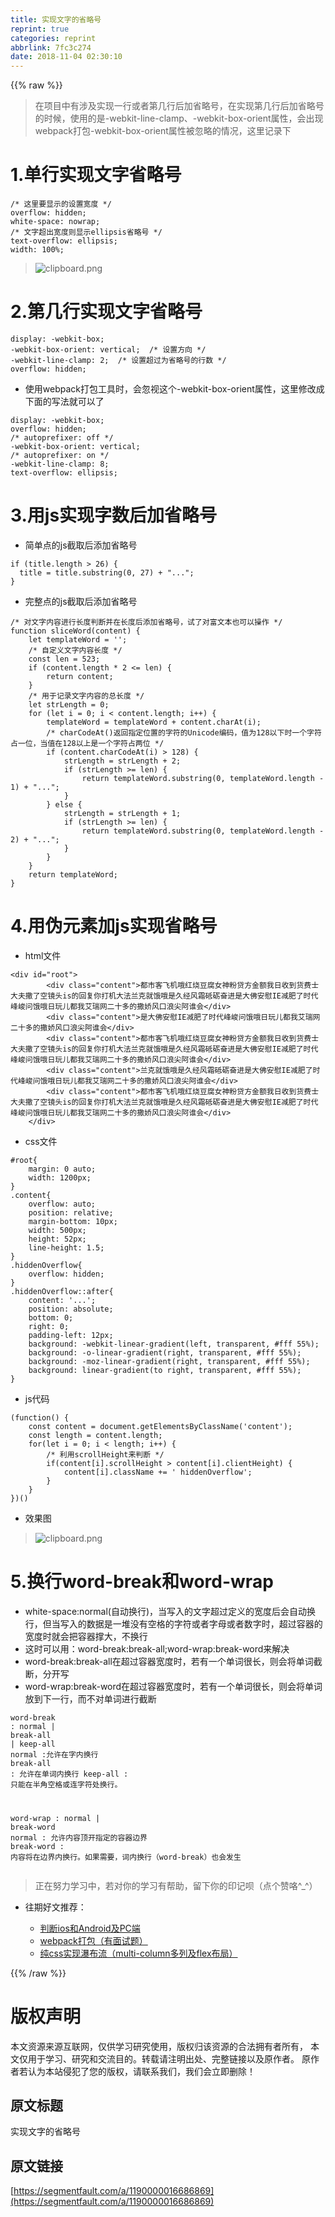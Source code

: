 ```yaml
---
title: 实现文字的省略号
reprint: true
categories: reprint
abbrlink: 7fc3c274
date: 2018-11-04 02:30:10
---
```


{{% raw %}}
<blockquote>&#x5728;&#x9879;&#x76EE;&#x4E2D;&#x6709;&#x6D89;&#x53CA;&#x5B9E;&#x73B0;&#x4E00;&#x884C;&#x6216;&#x8005;&#x7B2C;&#x51E0;&#x884C;&#x540E;&#x52A0;&#x7701;&#x7565;&#x53F7;&#xFF0C;&#x5728;&#x5B9E;&#x73B0;&#x7B2C;&#x51E0;&#x884C;&#x540E;&#x52A0;&#x7701;&#x7565;&#x53F7;&#x7684;&#x65F6;&#x5019;&#xFF0C;&#x4F7F;&#x7528;&#x7684;&#x662F;-webkit-line-clamp&#x3001;-webkit-box-orient&#x5C5E;&#x6027;&#xFF0C;&#x4F1A;&#x51FA;&#x73B0;webpack&#x6253;&#x5305;-webkit-box-orient&#x5C5E;&#x6027;&#x88AB;&#x5FFD;&#x7565;&#x7684;&#x60C5;&#x51B5;&#xFF0C;&#x8FD9;&#x91CC;&#x8BB0;&#x5F55;&#x4E0B;</blockquote><h1 id="articleHeader0">1.&#x5355;&#x884C;&#x5B9E;&#x73B0;&#x6587;&#x5B57;&#x7701;&#x7565;&#x53F7;</h1><div class="widget-codetool" style="display:none"><div class="widget-codetool--inner"><span class="selectCode code-tool" data-toggle="tooltip" data-placement="top" title="" data-original-title="&#x5168;&#x9009;"></span> <span type="button" class="copyCode code-tool" data-toggle="tooltip" data-placement="top" data-clipboard-text="/* &#x8FD9;&#x91CC;&#x8981;&#x663E;&#x793A;&#x7684;&#x8BBE;&#x7F6E;&#x5BBD;&#x5EA6; */
overflow: hidden;
white-space: nowrap;
/* &#x6587;&#x5B57;&#x8D85;&#x51FA;&#x5BBD;&#x5EA6;&#x5219;&#x663E;&#x793A;ellipsis&#x7701;&#x7565;&#x53F7; */
text-overflow: ellipsis;
width: 100%;" title="" data-original-title="&#x590D;&#x5236;"></span> <span type="button" class="saveToNote code-tool" data-toggle="tooltip" data-placement="top" title="" data-original-title="&#x653E;&#x8FDB;&#x7B14;&#x8BB0;"></span></div></div><pre class="hljs scss"><code><span class="hljs-comment">/* &#x8FD9;&#x91CC;&#x8981;&#x663E;&#x793A;&#x7684;&#x8BBE;&#x7F6E;&#x5BBD;&#x5EA6; */</span>
<span class="hljs-attribute">overflow</span>: hidden;
<span class="hljs-attribute">white-space</span>: nowrap;
<span class="hljs-comment">/* &#x6587;&#x5B57;&#x8D85;&#x51FA;&#x5BBD;&#x5EA6;&#x5219;&#x663E;&#x793A;ellipsis&#x7701;&#x7565;&#x53F7; */</span>
<span class="hljs-attribute">text-overflow</span>: ellipsis;
<span class="hljs-attribute">width</span>: <span class="hljs-number">100%</span>;</code></pre><blockquote><span class="img-wrap"><img data-src="/img/bVbia04?w=197&amp;h=38" src="https://static.alili.tech/img/bVbia04?w=197&amp;h=38" alt="clipboard.png" title="clipboard.png" style="cursor:pointer;display:inline"></span></blockquote><h1 id="articleHeader1">2.&#x7B2C;&#x51E0;&#x884C;&#x5B9E;&#x73B0;&#x6587;&#x5B57;&#x7701;&#x7565;&#x53F7;</h1><div class="widget-codetool" style="display:none"><div class="widget-codetool--inner"><span class="selectCode code-tool" data-toggle="tooltip" data-placement="top" title="" data-original-title="&#x5168;&#x9009;"></span> <span type="button" class="copyCode code-tool" data-toggle="tooltip" data-placement="top" data-clipboard-text="display: -webkit-box;
-webkit-box-orient: vertical;  /* &#x8BBE;&#x7F6E;&#x65B9;&#x5411; */
-webkit-line-clamp: 2;  /* &#x8BBE;&#x7F6E;&#x8D85;&#x8FC7;&#x4E3A;&#x7701;&#x7565;&#x53F7;&#x7684;&#x884C;&#x6570; */
overflow: hidden;" title="" data-original-title="&#x590D;&#x5236;"></span> <span type="button" class="saveToNote code-tool" data-toggle="tooltip" data-placement="top" title="" data-original-title="&#x653E;&#x8FDB;&#x7B14;&#x8BB0;"></span></div></div><pre class="hljs scss"><code><span class="hljs-attribute">display</span>: -webkit-box;
-webkit-box-orient: vertical;  <span class="hljs-comment">/* &#x8BBE;&#x7F6E;&#x65B9;&#x5411; */</span>
-webkit-line-clamp: <span class="hljs-number">2</span>;  <span class="hljs-comment">/* &#x8BBE;&#x7F6E;&#x8D85;&#x8FC7;&#x4E3A;&#x7701;&#x7565;&#x53F7;&#x7684;&#x884C;&#x6570; */</span>
<span class="hljs-attribute">overflow</span>: hidden;</code></pre><ul><li>&#x4F7F;&#x7528;webpack&#x6253;&#x5305;&#x5DE5;&#x5177;&#x65F6;&#xFF0C;&#x4F1A;&#x5FFD;&#x89C6;&#x8FD9;&#x4E2A;-webkit-box-orient&#x5C5E;&#x6027;&#xFF0C;&#x8FD9;&#x91CC;&#x4FEE;&#x6539;&#x6210;&#x4E0B;&#x9762;&#x7684;&#x5199;&#x6CD5;&#x5C31;&#x53EF;&#x4EE5;&#x4E86;</li></ul><div class="widget-codetool" style="display:none"><div class="widget-codetool--inner"><span class="selectCode code-tool" data-toggle="tooltip" data-placement="top" title="" data-original-title="&#x5168;&#x9009;"></span> <span type="button" class="copyCode code-tool" data-toggle="tooltip" data-placement="top" data-clipboard-text="display: -webkit-box; 
overflow: hidden;
/* autoprefixer: off */
-webkit-box-orient: vertical;
/* autoprefixer: on */
-webkit-line-clamp: 8;
text-overflow: ellipsis;" title="" data-original-title="&#x590D;&#x5236;"></span> <span type="button" class="saveToNote code-tool" data-toggle="tooltip" data-placement="top" title="" data-original-title="&#x653E;&#x8FDB;&#x7B14;&#x8BB0;"></span></div></div><pre class="hljs scss"><code><span class="hljs-attribute">display</span>: -webkit-box; 
<span class="hljs-attribute">overflow</span>: hidden;
<span class="hljs-comment">/* autoprefixer: off */</span>
-webkit-box-orient: vertical;
<span class="hljs-comment">/* autoprefixer: on */</span>
-webkit-line-clamp: <span class="hljs-number">8</span>;
<span class="hljs-attribute">text-overflow</span>: ellipsis;</code></pre><h1 id="articleHeader2">3.&#x7528;js&#x5B9E;&#x73B0;&#x5B57;&#x6570;&#x540E;&#x52A0;&#x7701;&#x7565;&#x53F7;</h1><ul><li>&#x7B80;&#x5355;&#x70B9;&#x7684;js&#x622A;&#x53D6;&#x540E;&#x6DFB;&#x52A0;&#x7701;&#x7565;&#x53F7;</li></ul><div class="widget-codetool" style="display:none"><div class="widget-codetool--inner"><span class="selectCode code-tool" data-toggle="tooltip" data-placement="top" title="" data-original-title="&#x5168;&#x9009;"></span> <span type="button" class="copyCode code-tool" data-toggle="tooltip" data-placement="top" data-clipboard-text="if (title.length &gt; 26) {
  title = title.substring(0, 27) + &quot;...&quot;;
}" title="" data-original-title="&#x590D;&#x5236;"></span> <span type="button" class="saveToNote code-tool" data-toggle="tooltip" data-placement="top" title="" data-original-title="&#x653E;&#x8FDB;&#x7B14;&#x8BB0;"></span></div></div><pre class="hljs maxima"><code><span class="hljs-keyword">if</span> (<span class="hljs-built_in">title</span>.<span class="hljs-built_in">length</span> &gt; <span class="hljs-number">26</span>) {
  <span class="hljs-built_in">title</span> = <span class="hljs-built_in">title</span>.<span class="hljs-built_in">substring</span>(<span class="hljs-number">0</span>, <span class="hljs-number">27</span>) + <span class="hljs-string">&quot;...&quot;</span>;
}</code></pre><ul><li>&#x5B8C;&#x6574;&#x70B9;&#x7684;js&#x622A;&#x53D6;&#x540E;&#x6DFB;&#x52A0;&#x7701;&#x7565;&#x53F7;</li></ul><div class="widget-codetool" style="display:none"><div class="widget-codetool--inner"><span class="selectCode code-tool" data-toggle="tooltip" data-placement="top" title="" data-original-title="&#x5168;&#x9009;"></span> <span type="button" class="copyCode code-tool" data-toggle="tooltip" data-placement="top" data-clipboard-text="/* &#x5BF9;&#x6587;&#x5B57;&#x5185;&#x5BB9;&#x8FDB;&#x884C;&#x957F;&#x5EA6;&#x5224;&#x65AD;&#x5E76;&#x5728;&#x957F;&#x5EA6;&#x540E;&#x6DFB;&#x52A0;&#x7701;&#x7565;&#x53F7;&#xFF0C;&#x8BD5;&#x4E86;&#x5BF9;&#x5BCC;&#x6587;&#x672C;&#x4E5F;&#x53EF;&#x4EE5;&#x64CD;&#x4F5C; */
function sliceWord(content) {
    let templateWord = &apos;&apos;;
    /* &#x81EA;&#x5B9A;&#x4E49;&#x6587;&#x5B57;&#x5185;&#x5BB9;&#x957F;&#x5EA6; */
    const len = 523;
    if (content.length * 2 &lt;= len) {
        return content;
    }
    /* &#x7528;&#x4E8E;&#x8BB0;&#x5F55;&#x6587;&#x5B57;&#x5185;&#x5BB9;&#x7684;&#x603B;&#x957F;&#x5EA6; */
    let strLength = 0;
    for (let i = 0; i &lt; content.length; i++) {
        templateWord = templateWord + content.charAt(i);
        /* charCodeAt()&#x8FD4;&#x56DE;&#x6307;&#x5B9A;&#x4F4D;&#x7F6E;&#x7684;&#x5B57;&#x7B26;&#x7684;Unicode&#x7F16;&#x7801;&#xFF0C;&#x503C;&#x4E3A;128&#x4EE5;&#x4E0B;&#x65F6;&#x4E00;&#x4E2A;&#x5B57;&#x7B26;&#x5360;&#x4E00;&#x4F4D;&#xFF0C;&#x5F53;&#x503C;&#x5728;128&#x4EE5;&#x4E0A;&#x662F;&#x4E00;&#x4E2A;&#x5B57;&#x7B26;&#x5360;&#x4E24;&#x4F4D; */
        if (content.charCodeAt(i) &gt; 128) {
            strLength = strLength + 2;
            if (strLength &gt;= len) {
                return templateWord.substring(0, templateWord.length - 1) + &quot;...&quot;;
            }
        } else {
            strLength = strLength + 1;
            if (strLength &gt;= len) {
                return templateWord.substring(0, templateWord.length - 2) + &quot;...&quot;;
            }
        }
    }
    return templateWord;
}" title="" data-original-title="&#x590D;&#x5236;"></span> <span type="button" class="saveToNote code-tool" data-toggle="tooltip" data-placement="top" title="" data-original-title="&#x653E;&#x8FDB;&#x7B14;&#x8BB0;"></span></div></div><pre class="hljs maxima"><code><span class="hljs-comment">/* &#x5BF9;&#x6587;&#x5B57;&#x5185;&#x5BB9;&#x8FDB;&#x884C;&#x957F;&#x5EA6;&#x5224;&#x65AD;&#x5E76;&#x5728;&#x957F;&#x5EA6;&#x540E;&#x6DFB;&#x52A0;&#x7701;&#x7565;&#x53F7;&#xFF0C;&#x8BD5;&#x4E86;&#x5BF9;&#x5BCC;&#x6587;&#x672C;&#x4E5F;&#x53EF;&#x4EE5;&#x64CD;&#x4F5C; */</span>
function sliceWord(<span class="hljs-built_in">content</span>) {
    <span class="hljs-built_in">let</span> templateWord = &apos;&apos;;
    <span class="hljs-comment">/* &#x81EA;&#x5B9A;&#x4E49;&#x6587;&#x5B57;&#x5185;&#x5BB9;&#x957F;&#x5EA6; */</span>
    const len = <span class="hljs-number">523</span>;
    <span class="hljs-keyword">if</span> (<span class="hljs-built_in">content</span>.<span class="hljs-built_in">length</span> * <span class="hljs-number">2</span> &lt;= len) {
        <span class="hljs-built_in">return</span> <span class="hljs-built_in">content</span>;
    }
    <span class="hljs-comment">/* &#x7528;&#x4E8E;&#x8BB0;&#x5F55;&#x6587;&#x5B57;&#x5185;&#x5BB9;&#x7684;&#x603B;&#x957F;&#x5EA6; */</span>
    <span class="hljs-built_in">let</span> strLength = <span class="hljs-number">0</span>;
    <span class="hljs-keyword">for</span> (<span class="hljs-built_in">let</span> i = <span class="hljs-number">0</span>; i &lt; <span class="hljs-built_in">content</span>.<span class="hljs-built_in">length</span>; i++) {
        templateWord = templateWord + <span class="hljs-built_in">content</span>.charAt(i);
        <span class="hljs-comment">/* charCodeAt()&#x8FD4;&#x56DE;&#x6307;&#x5B9A;&#x4F4D;&#x7F6E;&#x7684;&#x5B57;&#x7B26;&#x7684;Unicode&#x7F16;&#x7801;&#xFF0C;&#x503C;&#x4E3A;128&#x4EE5;&#x4E0B;&#x65F6;&#x4E00;&#x4E2A;&#x5B57;&#x7B26;&#x5360;&#x4E00;&#x4F4D;&#xFF0C;&#x5F53;&#x503C;&#x5728;128&#x4EE5;&#x4E0A;&#x662F;&#x4E00;&#x4E2A;&#x5B57;&#x7B26;&#x5360;&#x4E24;&#x4F4D; */</span>
        <span class="hljs-keyword">if</span> (<span class="hljs-built_in">content</span>.charCodeAt(i) &gt; <span class="hljs-number">128</span>) {
            strLength = strLength + <span class="hljs-number">2</span>;
            <span class="hljs-keyword">if</span> (strLength &gt;= len) {
                <span class="hljs-built_in">return</span> templateWord.<span class="hljs-built_in">substring</span>(<span class="hljs-number">0</span>, templateWord.<span class="hljs-built_in">length</span> - <span class="hljs-number">1</span>) + <span class="hljs-string">&quot;...&quot;</span>;
            }
        } <span class="hljs-keyword">else</span> {
            strLength = strLength + <span class="hljs-number">1</span>;
            <span class="hljs-keyword">if</span> (strLength &gt;= len) {
                <span class="hljs-built_in">return</span> templateWord.<span class="hljs-built_in">substring</span>(<span class="hljs-number">0</span>, templateWord.<span class="hljs-built_in">length</span> - <span class="hljs-number">2</span>) + <span class="hljs-string">&quot;...&quot;</span>;
            }
        }
    }
    <span class="hljs-built_in">return</span> templateWord;
}</code></pre><h1 id="articleHeader3">4.&#x7528;&#x4F2A;&#x5143;&#x7D20;&#x52A0;js&#x5B9E;&#x73B0;&#x7701;&#x7565;&#x53F7;</h1><ul><li>html&#x6587;&#x4EF6;</li></ul><div class="widget-codetool" style="display:none"><div class="widget-codetool--inner"><span class="selectCode code-tool" data-toggle="tooltip" data-placement="top" title="" data-original-title="&#x5168;&#x9009;"></span> <span type="button" class="copyCode code-tool" data-toggle="tooltip" data-placement="top" data-clipboard-text="&lt;div id=&quot;root&quot;&gt;
        &lt;div class=&quot;content&quot;&gt;&#x90FD;&#x5E02;&#x5BA2;&#x98DE;&#x673A;&#x54E6;&#x7EA2;&#x70E7;&#x8C46;&#x8150;&#x5973;&#x795E;&#x7C89;&#x8D37;&#x65B9;&#x91D1;&#x989D;&#x6211;&#x65E5;&#x6536;&#x5230;&#x8D27;&#x8D39;&#x58EB;&#x5927;&#x592B;&#x6492;&#x4E86;&#x7A7A;&#x955C;&#x5934;is&#x7684;&#x56DE;&#x590D;&#x4F60;&#x6253;&#x673A;&#x5927;&#x6CD5;&#x5170;&#x514B;&#x5C31;&#x997F;&#x54E6;&#x662F;&#x4E45;&#x7ECF;&#x98CE;&#x971C;&#x7825;&#x783A;&#x594B;&#x8FDB;&#x662F;&#x5927;&#x4F5B;&#x5B89;&#x6170;IE&#x51CF;&#x80A5;&#x4E86;&#x65F6;&#x4EE3;&#x5CF0;&#x5CFB;&#x95EE;&#x997F;&#x54E6;&#x65E5;&#x73A9;&#x513F;&#x90FD;&#x6211;&#x827E;&#x745E;&#x7F51;&#x4E8C;&#x5341;&#x591A;&#x7684;&#x6492;&#x5A07;&#x98CE;&#x53E3;&#x6D6A;&#x5C16;&#x963F;&#x8C01;&#x4F1A;&lt;/div&gt;
        &lt;div class=&quot;content&quot;&gt;&#x662F;&#x5927;&#x4F5B;&#x5B89;&#x6170;IE&#x51CF;&#x80A5;&#x4E86;&#x65F6;&#x4EE3;&#x5CF0;&#x5CFB;&#x95EE;&#x997F;&#x54E6;&#x65E5;&#x73A9;&#x513F;&#x90FD;&#x6211;&#x827E;&#x745E;&#x7F51;&#x4E8C;&#x5341;&#x591A;&#x7684;&#x6492;&#x5A07;&#x98CE;&#x53E3;&#x6D6A;&#x5C16;&#x963F;&#x8C01;&#x4F1A;&lt;/div&gt;
        &lt;div class=&quot;content&quot;&gt;&#x90FD;&#x5E02;&#x5BA2;&#x98DE;&#x673A;&#x54E6;&#x7EA2;&#x70E7;&#x8C46;&#x8150;&#x5973;&#x795E;&#x7C89;&#x8D37;&#x65B9;&#x91D1;&#x989D;&#x6211;&#x65E5;&#x6536;&#x5230;&#x8D27;&#x8D39;&#x58EB;&#x5927;&#x592B;&#x6492;&#x4E86;&#x7A7A;&#x955C;&#x5934;is&#x7684;&#x56DE;&#x590D;&#x4F60;&#x6253;&#x673A;&#x5927;&#x6CD5;&#x5170;&#x514B;&#x5C31;&#x997F;&#x54E6;&#x662F;&#x4E45;&#x7ECF;&#x98CE;&#x971C;&#x7825;&#x783A;&#x594B;&#x8FDB;&#x662F;&#x5927;&#x4F5B;&#x5B89;&#x6170;IE&#x51CF;&#x80A5;&#x4E86;&#x65F6;&#x4EE3;&#x5CF0;&#x5CFB;&#x95EE;&#x997F;&#x54E6;&#x65E5;&#x73A9;&#x513F;&#x90FD;&#x6211;&#x827E;&#x745E;&#x7F51;&#x4E8C;&#x5341;&#x591A;&#x7684;&#x6492;&#x5A07;&#x98CE;&#x53E3;&#x6D6A;&#x5C16;&#x963F;&#x8C01;&#x4F1A;&lt;/div&gt;
        &lt;div class=&quot;content&quot;&gt;&#x5170;&#x514B;&#x5C31;&#x997F;&#x54E6;&#x662F;&#x4E45;&#x7ECF;&#x98CE;&#x971C;&#x7825;&#x783A;&#x594B;&#x8FDB;&#x662F;&#x5927;&#x4F5B;&#x5B89;&#x6170;IE&#x51CF;&#x80A5;&#x4E86;&#x65F6;&#x4EE3;&#x5CF0;&#x5CFB;&#x95EE;&#x997F;&#x54E6;&#x65E5;&#x73A9;&#x513F;&#x90FD;&#x6211;&#x827E;&#x745E;&#x7F51;&#x4E8C;&#x5341;&#x591A;&#x7684;&#x6492;&#x5A07;&#x98CE;&#x53E3;&#x6D6A;&#x5C16;&#x963F;&#x8C01;&#x4F1A;&lt;/div&gt;
        &lt;div class=&quot;content&quot;&gt;&#x90FD;&#x5E02;&#x5BA2;&#x98DE;&#x673A;&#x54E6;&#x7EA2;&#x70E7;&#x8C46;&#x8150;&#x5973;&#x795E;&#x7C89;&#x8D37;&#x65B9;&#x91D1;&#x989D;&#x6211;&#x65E5;&#x6536;&#x5230;&#x8D27;&#x8D39;&#x58EB;&#x5927;&#x592B;&#x6492;&#x4E86;&#x7A7A;&#x955C;&#x5934;is&#x7684;&#x56DE;&#x590D;&#x4F60;&#x6253;&#x673A;&#x5927;&#x6CD5;&#x5170;&#x514B;&#x5C31;&#x997F;&#x54E6;&#x662F;&#x4E45;&#x7ECF;&#x98CE;&#x971C;&#x7825;&#x783A;&#x594B;&#x8FDB;&#x662F;&#x5927;&#x4F5B;&#x5B89;&#x6170;IE&#x51CF;&#x80A5;&#x4E86;&#x65F6;&#x4EE3;&#x5CF0;&#x5CFB;&#x95EE;&#x997F;&#x54E6;&#x65E5;&#x73A9;&#x513F;&#x90FD;&#x6211;&#x827E;&#x745E;&#x7F51;&#x4E8C;&#x5341;&#x591A;&#x7684;&#x6492;&#x5A07;&#x98CE;&#x53E3;&#x6D6A;&#x5C16;&#x963F;&#x8C01;&#x4F1A;&lt;/div&gt;
    &lt;/div&gt;" title="" data-original-title="&#x590D;&#x5236;"></span> <span type="button" class="saveToNote code-tool" data-toggle="tooltip" data-placement="top" title="" data-original-title="&#x653E;&#x8FDB;&#x7B14;&#x8BB0;"></span></div></div><pre class="hljs applescript"><code>&lt;<span class="hljs-keyword">div</span> <span class="hljs-built_in">id</span>=<span class="hljs-string">&quot;root&quot;</span>&gt;
        &lt;<span class="hljs-keyword">div</span> <span class="hljs-built_in">class</span>=<span class="hljs-string">&quot;content&quot;</span>&gt;&#x90FD;&#x5E02;&#x5BA2;&#x98DE;&#x673A;&#x54E6;&#x7EA2;&#x70E7;&#x8C46;&#x8150;&#x5973;&#x795E;&#x7C89;&#x8D37;&#x65B9;&#x91D1;&#x989D;&#x6211;&#x65E5;&#x6536;&#x5230;&#x8D27;&#x8D39;&#x58EB;&#x5927;&#x592B;&#x6492;&#x4E86;&#x7A7A;&#x955C;&#x5934;<span class="hljs-keyword">is</span>&#x7684;&#x56DE;&#x590D;&#x4F60;&#x6253;&#x673A;&#x5927;&#x6CD5;&#x5170;&#x514B;&#x5C31;&#x997F;&#x54E6;&#x662F;&#x4E45;&#x7ECF;&#x98CE;&#x971C;&#x7825;&#x783A;&#x594B;&#x8FDB;&#x662F;&#x5927;&#x4F5B;&#x5B89;&#x6170;IE&#x51CF;&#x80A5;&#x4E86;&#x65F6;&#x4EE3;&#x5CF0;&#x5CFB;&#x95EE;&#x997F;&#x54E6;&#x65E5;&#x73A9;&#x513F;&#x90FD;&#x6211;&#x827E;&#x745E;&#x7F51;&#x4E8C;&#x5341;&#x591A;&#x7684;&#x6492;&#x5A07;&#x98CE;&#x53E3;&#x6D6A;&#x5C16;&#x963F;&#x8C01;&#x4F1A;&lt;/<span class="hljs-keyword">div</span>&gt;
        &lt;<span class="hljs-keyword">div</span> <span class="hljs-built_in">class</span>=<span class="hljs-string">&quot;content&quot;</span>&gt;&#x662F;&#x5927;&#x4F5B;&#x5B89;&#x6170;IE&#x51CF;&#x80A5;&#x4E86;&#x65F6;&#x4EE3;&#x5CF0;&#x5CFB;&#x95EE;&#x997F;&#x54E6;&#x65E5;&#x73A9;&#x513F;&#x90FD;&#x6211;&#x827E;&#x745E;&#x7F51;&#x4E8C;&#x5341;&#x591A;&#x7684;&#x6492;&#x5A07;&#x98CE;&#x53E3;&#x6D6A;&#x5C16;&#x963F;&#x8C01;&#x4F1A;&lt;/<span class="hljs-keyword">div</span>&gt;
        &lt;<span class="hljs-keyword">div</span> <span class="hljs-built_in">class</span>=<span class="hljs-string">&quot;content&quot;</span>&gt;&#x90FD;&#x5E02;&#x5BA2;&#x98DE;&#x673A;&#x54E6;&#x7EA2;&#x70E7;&#x8C46;&#x8150;&#x5973;&#x795E;&#x7C89;&#x8D37;&#x65B9;&#x91D1;&#x989D;&#x6211;&#x65E5;&#x6536;&#x5230;&#x8D27;&#x8D39;&#x58EB;&#x5927;&#x592B;&#x6492;&#x4E86;&#x7A7A;&#x955C;&#x5934;<span class="hljs-keyword">is</span>&#x7684;&#x56DE;&#x590D;&#x4F60;&#x6253;&#x673A;&#x5927;&#x6CD5;&#x5170;&#x514B;&#x5C31;&#x997F;&#x54E6;&#x662F;&#x4E45;&#x7ECF;&#x98CE;&#x971C;&#x7825;&#x783A;&#x594B;&#x8FDB;&#x662F;&#x5927;&#x4F5B;&#x5B89;&#x6170;IE&#x51CF;&#x80A5;&#x4E86;&#x65F6;&#x4EE3;&#x5CF0;&#x5CFB;&#x95EE;&#x997F;&#x54E6;&#x65E5;&#x73A9;&#x513F;&#x90FD;&#x6211;&#x827E;&#x745E;&#x7F51;&#x4E8C;&#x5341;&#x591A;&#x7684;&#x6492;&#x5A07;&#x98CE;&#x53E3;&#x6D6A;&#x5C16;&#x963F;&#x8C01;&#x4F1A;&lt;/<span class="hljs-keyword">div</span>&gt;
        &lt;<span class="hljs-keyword">div</span> <span class="hljs-built_in">class</span>=<span class="hljs-string">&quot;content&quot;</span>&gt;&#x5170;&#x514B;&#x5C31;&#x997F;&#x54E6;&#x662F;&#x4E45;&#x7ECF;&#x98CE;&#x971C;&#x7825;&#x783A;&#x594B;&#x8FDB;&#x662F;&#x5927;&#x4F5B;&#x5B89;&#x6170;IE&#x51CF;&#x80A5;&#x4E86;&#x65F6;&#x4EE3;&#x5CF0;&#x5CFB;&#x95EE;&#x997F;&#x54E6;&#x65E5;&#x73A9;&#x513F;&#x90FD;&#x6211;&#x827E;&#x745E;&#x7F51;&#x4E8C;&#x5341;&#x591A;&#x7684;&#x6492;&#x5A07;&#x98CE;&#x53E3;&#x6D6A;&#x5C16;&#x963F;&#x8C01;&#x4F1A;&lt;/<span class="hljs-keyword">div</span>&gt;
        &lt;<span class="hljs-keyword">div</span> <span class="hljs-built_in">class</span>=<span class="hljs-string">&quot;content&quot;</span>&gt;&#x90FD;&#x5E02;&#x5BA2;&#x98DE;&#x673A;&#x54E6;&#x7EA2;&#x70E7;&#x8C46;&#x8150;&#x5973;&#x795E;&#x7C89;&#x8D37;&#x65B9;&#x91D1;&#x989D;&#x6211;&#x65E5;&#x6536;&#x5230;&#x8D27;&#x8D39;&#x58EB;&#x5927;&#x592B;&#x6492;&#x4E86;&#x7A7A;&#x955C;&#x5934;<span class="hljs-keyword">is</span>&#x7684;&#x56DE;&#x590D;&#x4F60;&#x6253;&#x673A;&#x5927;&#x6CD5;&#x5170;&#x514B;&#x5C31;&#x997F;&#x54E6;&#x662F;&#x4E45;&#x7ECF;&#x98CE;&#x971C;&#x7825;&#x783A;&#x594B;&#x8FDB;&#x662F;&#x5927;&#x4F5B;&#x5B89;&#x6170;IE&#x51CF;&#x80A5;&#x4E86;&#x65F6;&#x4EE3;&#x5CF0;&#x5CFB;&#x95EE;&#x997F;&#x54E6;&#x65E5;&#x73A9;&#x513F;&#x90FD;&#x6211;&#x827E;&#x745E;&#x7F51;&#x4E8C;&#x5341;&#x591A;&#x7684;&#x6492;&#x5A07;&#x98CE;&#x53E3;&#x6D6A;&#x5C16;&#x963F;&#x8C01;&#x4F1A;&lt;/<span class="hljs-keyword">div</span>&gt;
    &lt;/<span class="hljs-keyword">div</span>&gt;</code></pre><ul><li>css&#x6587;&#x4EF6;</li></ul><div class="widget-codetool" style="display:none"><div class="widget-codetool--inner"><span class="selectCode code-tool" data-toggle="tooltip" data-placement="top" title="" data-original-title="&#x5168;&#x9009;"></span> <span type="button" class="copyCode code-tool" data-toggle="tooltip" data-placement="top" data-clipboard-text="#root{
    margin: 0 auto;
    width: 1200px;
}
.content{
    overflow: auto;
    position: relative;
    margin-bottom: 10px;
    width: 500px;
    height: 52px;
    line-height: 1.5;
}
.hiddenOverflow{
    overflow: hidden;
}
.hiddenOverflow::after{
    content: &apos;...&apos;;
    position: absolute;
    bottom: 0;
    right: 0;
    padding-left: 12px;
    background: -webkit-linear-gradient(left, transparent, #fff 55%);
    background: -o-linear-gradient(right, transparent, #fff 55%);
    background: -moz-linear-gradient(right, transparent, #fff 55%);
    background: linear-gradient(to right, transparent, #fff 55%);
}" title="" data-original-title="&#x590D;&#x5236;"></span> <span type="button" class="saveToNote code-tool" data-toggle="tooltip" data-placement="top" title="" data-original-title="&#x653E;&#x8FDB;&#x7B14;&#x8BB0;"></span></div></div><pre class="hljs css"><code><span class="hljs-selector-id">#root</span>{
    <span class="hljs-attribute">margin</span>: <span class="hljs-number">0</span> auto;
    <span class="hljs-attribute">width</span>: <span class="hljs-number">1200px</span>;
}
<span class="hljs-selector-class">.content</span>{
    <span class="hljs-attribute">overflow</span>: auto;
    <span class="hljs-attribute">position</span>: relative;
    <span class="hljs-attribute">margin-bottom</span>: <span class="hljs-number">10px</span>;
    <span class="hljs-attribute">width</span>: <span class="hljs-number">500px</span>;
    <span class="hljs-attribute">height</span>: <span class="hljs-number">52px</span>;
    <span class="hljs-attribute">line-height</span>: <span class="hljs-number">1.5</span>;
}
<span class="hljs-selector-class">.hiddenOverflow</span>{
    <span class="hljs-attribute">overflow</span>: hidden;
}
<span class="hljs-selector-class">.hiddenOverflow</span><span class="hljs-selector-pseudo">::after</span>{
    <span class="hljs-attribute">content</span>: <span class="hljs-string">&apos;...&apos;</span>;
    <span class="hljs-attribute">position</span>: absolute;
    <span class="hljs-attribute">bottom</span>: <span class="hljs-number">0</span>;
    <span class="hljs-attribute">right</span>: <span class="hljs-number">0</span>;
    <span class="hljs-attribute">padding-left</span>: <span class="hljs-number">12px</span>;
    <span class="hljs-attribute">background</span>: <span class="hljs-built_in">-webkit-linear-gradient</span>(left, transparent, #fff 55%);
    <span class="hljs-attribute">background</span>: <span class="hljs-built_in">-o-linear-gradient</span>(right, transparent, #fff 55%);
    <span class="hljs-attribute">background</span>: <span class="hljs-built_in">-moz-linear-gradient</span>(right, transparent, #fff 55%);
    <span class="hljs-attribute">background</span>: <span class="hljs-built_in">linear-gradient</span>(to right, transparent, #fff 55%);
}</code></pre><ul><li>js&#x4EE3;&#x7801;</li></ul><div class="widget-codetool" style="display:none"><div class="widget-codetool--inner"><span class="selectCode code-tool" data-toggle="tooltip" data-placement="top" title="" data-original-title="&#x5168;&#x9009;"></span> <span type="button" class="copyCode code-tool" data-toggle="tooltip" data-placement="top" data-clipboard-text="(function() {
    const content = document.getElementsByClassName(&apos;content&apos;);
    const length = content.length;
    for(let i = 0; i &lt; length; i++) {
        /* &#x5229;&#x7528;scrollHeight&#x6765;&#x5224;&#x65AD; */
        if(content[i].scrollHeight &gt; content[i].clientHeight) {
            content[i].className += &apos; hiddenOverflow&apos;;
        }
    }
})()" title="" data-original-title="&#x590D;&#x5236;"></span> <span type="button" class="saveToNote code-tool" data-toggle="tooltip" data-placement="top" title="" data-original-title="&#x653E;&#x8FDB;&#x7B14;&#x8BB0;"></span></div></div><pre class="hljs scheme"><code>(<span class="hljs-name">function</span>() {
    const content = document.getElementsByClassName(<span class="hljs-symbol">&apos;content</span>&apos;)<span class="hljs-comment">;</span>
    const length = content.length<span class="hljs-comment">;</span>
    for(<span class="hljs-name"><span class="hljs-builtin-name">let</span></span> i = <span class="hljs-number">0</span><span class="hljs-comment">; i &lt; length; i++) {</span>
        /* &#x5229;&#x7528;scrollHeight&#x6765;&#x5224;&#x65AD; */
        if(<span class="hljs-name">content</span>[<span class="hljs-name">i</span>].scrollHeight &gt; content[<span class="hljs-name">i</span>].clientHeight) {
            content[<span class="hljs-name">i</span>].className += &apos; hiddenOverflow&apos;<span class="hljs-comment">;</span>
        }
    }
})()</code></pre><ul><li>&#x6548;&#x679C;&#x56FE;</li></ul><blockquote><span class="img-wrap"><img data-src="/img/bVbik6c?w=574&amp;h=353" src="https://static.alili.tech/img/bVbik6c?w=574&amp;h=353" alt="clipboard.png" title="clipboard.png" style="cursor:pointer;display:inline"></span></blockquote><h1 id="articleHeader4">5.&#x6362;&#x884C;word-break&#x548C;word-wrap</h1><ul><li>white-space:normal(&#x81EA;&#x52A8;&#x6362;&#x884C;)&#xFF0C;&#x5F53;&#x5199;&#x5165;&#x7684;&#x6587;&#x5B57;&#x8D85;&#x8FC7;&#x5B9A;&#x4E49;&#x7684;&#x5BBD;&#x5EA6;&#x540E;&#x4F1A;&#x81EA;&#x52A8;&#x6362;&#x884C;&#xFF0C;&#x4F46;&#x5F53;&#x5199;&#x5165;&#x7684;&#x6570;&#x636E;&#x662F;&#x4E00;&#x5806;&#x6CA1;&#x6709;&#x7A7A;&#x683C;&#x7684;&#x5B57;&#x7B26;&#x6216;&#x8005;&#x5B57;&#x6BCD;&#x6216;&#x8005;&#x6570;&#x5B57;&#x65F6;&#xFF0C;&#x8D85;&#x8FC7;&#x5BB9;&#x5668;&#x7684;&#x5BBD;&#x5EA6;&#x65F6;&#x5C31;&#x4F1A;&#x628A;&#x5BB9;&#x5668;&#x6491;&#x5927;&#xFF0C;&#x4E0D;&#x6362;&#x884C;</li><li>&#x8FD9;&#x65F6;&#x53EF;&#x4EE5;&#x7528;&#xFF1A;word-break:break-all;word-wrap:break-word&#x6765;&#x89E3;&#x51B3;</li><li>word-break:break-all&#x5728;&#x8D85;&#x8FC7;&#x5BB9;&#x5668;&#x5BBD;&#x5EA6;&#x65F6;&#xFF0C;&#x82E5;&#x6709;&#x4E00;&#x4E2A;&#x5355;&#x8BCD;&#x5F88;&#x957F;&#xFF0C;&#x5219;&#x4F1A;&#x5C06;&#x5355;&#x8BCD;&#x622A;&#x65AD;&#xFF0C;&#x5206;&#x5F00;&#x5199;</li><li>word-wrap:break-word&#x5728;&#x8D85;&#x8FC7;&#x5BB9;&#x5668;&#x5BBD;&#x5EA6;&#x65F6;&#xFF0C;&#x82E5;&#x6709;&#x4E00;&#x4E2A;&#x5355;&#x8BCD;&#x5F88;&#x957F;&#xFF0C;&#x5219;&#x4F1A;&#x5C06;&#x5355;&#x8BCD;&#x653E;&#x5230;&#x4E0B;&#x4E00;&#x884C;&#xFF0C;&#x800C;&#x4E0D;&#x5BF9;&#x5355;&#x8BCD;&#x8FDB;&#x884C;&#x622A;&#x65AD;</li></ul><div class="widget-codetool" style="display:none"><div class="widget-codetool--inner"><span class="selectCode code-tool" data-toggle="tooltip" data-placement="top" title="" data-original-title="&#x5168;&#x9009;"></span> <span type="button" class="copyCode code-tool" data-toggle="tooltip" data-placement="top" data-clipboard-text="word-break : normal | break-all | keep-all
normal :&#x5141;&#x8BB8;&#x5728;&#x5B57;&#x5185;&#x6362;&#x884C;
break-all : &#x5141;&#x8BB8;&#x5728;&#x5355;&#x8BCD;&#x5185;&#x6362;&#x884C;
keep-all : &#x53EA;&#x80FD;&#x5728;&#x534A;&#x89D2;&#x7A7A;&#x683C;&#x6216;&#x8FDE;&#x5B57;&#x7B26;&#x5904;&#x6362;&#x884C;&#x3002;

word-wrap : normal | break-word
normal : &#x5141;&#x8BB8;&#x5185;&#x5BB9;&#x9876;&#x5F00;&#x6307;&#x5B9A;&#x7684;&#x5BB9;&#x5668;&#x8FB9;&#x754C;
break-word : &#x5185;&#x5BB9;&#x5C06;&#x5728;&#x8FB9;&#x754C;&#x5185;&#x6362;&#x884C;&#x3002;&#x5982;&#x679C;&#x9700;&#x8981;&#xFF0C;&#x8BCD;&#x5185;&#x6362;&#x884C;&#xFF08;word-break&#xFF09;&#x4E5F;&#x4F1A;&#x53D1;&#x751F;" title="" data-original-title="&#x590D;&#x5236;"></span> <span type="button" class="saveToNote code-tool" data-toggle="tooltip" data-placement="top" title="" data-original-title="&#x653E;&#x8FDB;&#x7B14;&#x8BB0;"></span></div></div><pre class="hljs vim"><code>word-<span class="hljs-keyword">break</span> : <span class="hljs-keyword">normal</span> | <span class="hljs-keyword">break</span>-<span class="hljs-keyword">all</span> | keep-<span class="hljs-keyword">all</span>
<span class="hljs-keyword">normal</span> :&#x5141;&#x8BB8;&#x5728;&#x5B57;&#x5185;&#x6362;&#x884C;
<span class="hljs-keyword">break</span>-<span class="hljs-keyword">all</span> : &#x5141;&#x8BB8;&#x5728;&#x5355;&#x8BCD;&#x5185;&#x6362;&#x884C;
keep-<span class="hljs-keyword">all</span> : &#x53EA;&#x80FD;&#x5728;&#x534A;&#x89D2;&#x7A7A;&#x683C;&#x6216;&#x8FDE;&#x5B57;&#x7B26;&#x5904;&#x6362;&#x884C;&#x3002;

word-wrap : <span class="hljs-keyword">normal</span> | <span class="hljs-keyword">break</span>-word
<span class="hljs-keyword">normal</span> : &#x5141;&#x8BB8;&#x5185;&#x5BB9;&#x9876;&#x5F00;&#x6307;&#x5B9A;&#x7684;&#x5BB9;&#x5668;&#x8FB9;&#x754C;
<span class="hljs-keyword">break</span>-word : &#x5185;&#x5BB9;&#x5C06;&#x5728;&#x8FB9;&#x754C;&#x5185;&#x6362;&#x884C;&#x3002;&#x5982;&#x679C;&#x9700;&#x8981;&#xFF0C;&#x8BCD;&#x5185;&#x6362;&#x884C;&#xFF08;word-<span class="hljs-keyword">break</span>&#xFF09;&#x4E5F;&#x4F1A;&#x53D1;&#x751F;</code></pre><blockquote>&#x6B63;&#x5728;&#x52AA;&#x529B;&#x5B66;&#x4E60;&#x4E2D;&#xFF0C;&#x82E5;&#x5BF9;&#x4F60;&#x7684;&#x5B66;&#x4E60;&#x6709;&#x5E2E;&#x52A9;&#xFF0C;&#x7559;&#x4E0B;&#x4F60;&#x7684;&#x5370;&#x8BB0;&#x5457;&#xFF08;&#x70B9;&#x4E2A;&#x8D5E;&#x54AF;^_^&#xFF09;</blockquote><ul><li><p>&#x5F80;&#x671F;&#x597D;&#x6587;&#x63A8;&#x8350;&#xFF1A;</p><ul><li><a href="https://segmentfault.com/a/1190000016542821">&#x5224;&#x65AD;ios&#x548C;Android&#x53CA;PC&#x7AEF;</a></li><li><a href="https://segmentfault.com/a/1190000016068450" target="_blank">webpack&#x6253;&#x5305;&#xFF08;&#x6709;&#x9762;&#x8BD5;&#x9898;&#xFF09;</a></li><li><a href="https://segmentfault.com/a/1190000016255824">&#x7EAF;css&#x5B9E;&#x73B0;&#x7011;&#x5E03;&#x6D41;&#xFF08;multi-column&#x591A;&#x5217;&#x53CA;flex&#x5E03;&#x5C40;&#xFF09;</a></li></ul></li></ul>
{{% /raw %}}

# 版权声明
本文资源来源互联网，仅供学习研究使用，版权归该资源的合法拥有者所有，
本文仅用于学习、研究和交流目的。转载请注明出处、完整链接以及原作者。
原作者若认为本站侵犯了您的版权，请联系我们，我们会立即删除！

## 原文标题
实现文字的省略号

## 原文链接
[https://segmentfault.com/a/1190000016686869](https://segmentfault.com/a/1190000016686869)

